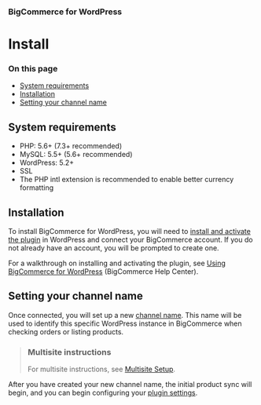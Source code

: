 <div><h3 class="sub-docs-type" id="bigcommerce-for-wordpress">BigCommerce for WordPress</h3>

# Install

<div class="otp" id="no-index">

### On this page
- [System requirements](#system-requirements)
- [Installation](#installation)
- [Setting your channel name](#setting-your-channel-name)

</div>

## System requirements

* PHP: 5.6+ (7.3+ recommended)
* MySQL: 5.5+ (5.6+ recommended)
* WordPress: 5.2+
* SSL
* The PHP intl extension is recommended to enable better currency formatting

## Installation

To install BigCommerce for WordPress, you will need to [install and activate the plugin](https://wordpress.org/plugins/bigcommerce/) in WordPress and connect your BigCommerce account. If you do not already have an account, you will be prompted to create one.

For a walkthrough on installing and activating the plugin, see [Using BigCommerce for WordPress](https://support.bigcommerce.com/s/article/BigCommerce-for-WordPress#installation) (BigCommerce Help Center).

## Setting your channel name

Once connected, you will set up a new [channel name](https://support.bigcommerce.com/s/article/BigCommerce-for-WordPress#installation). This name will be used to identify this specific WordPress instance in BigCommerce when checking orders or listing products.

<div class="HubBlock--callout">
<div class="CalloutBlock--info">
<div class="HubBlock-content">
    
<!-- theme: info -->

>### Multisite instructions
>
> For multisite instructions, see [Multisite Setup](/bigcommerce-for-wordpress/setup/multi-site).

</div>
</div>
</div>

After you have created your new channel name, the initial product sync will begin, and you can begin configuring your [plugin settings](https://support.bigcommerce.com/s/article/BigCommerce-for-WordPress-Plugin-Settings).
